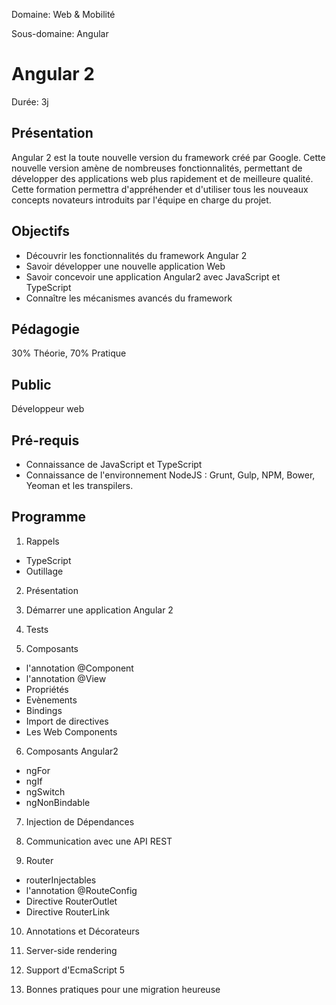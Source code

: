 Domaine: Web & Mobilité

Sous-domaine: Angular

# Angular 2

Durée: 3j

## Présentation

Angular 2 est la toute nouvelle version du framework créé par Google. Cette nouvelle version amène de nombreuses fonctionnalités, permettant de développer des applications web plus rapidement et de meilleure qualité. Cette formation permettra d'appréhender et d'utiliser tous les nouveaux concepts novateurs introduits par l'équipe en charge du projet.

## Objectifs

- Découvrir les fonctionnalités du framework Angular 2
- Savoir développer une nouvelle application Web
- Savoir concevoir une application Angular2 avec JavaScript et TypeScript
- Connaître les mécanismes avancés du framework


## Pédagogie

30% Théorie, 70% Pratique

## Public

Développeur web

## Pré-requis

- Connaissance de JavaScript et TypeScript
- Connaissance de l'environnement NodeJS : Grunt, Gulp, NPM, Bower, Yeoman et les transpilers.

## Programme

1. Rappels
  - TypeScript
  - Outillage

2. Présentation

3. Démarrer une application Angular 2

4. Tests

5. Composants
  - l'annotation @Component
  - l'annotation @View
  - Propriétés
  - Evènements
  - Bindings
  - Import de directives
  - Les Web Components

6. Composants Angular2
  - ngFor
  - ngIf
  - ngSwitch
  - ngNonBindable

7. Injection de Dépendances

8. Communication avec une API REST

9. Router
  - routerInjectables
  - l'annotation @RouteConfig
  - Directive RouterOutlet
  - Directive RouterLink

10. Annotations et Décorateurs

11. Server-side rendering

12. Support d'EcmaScript 5

13. Bonnes pratiques pour une migration heureuse
